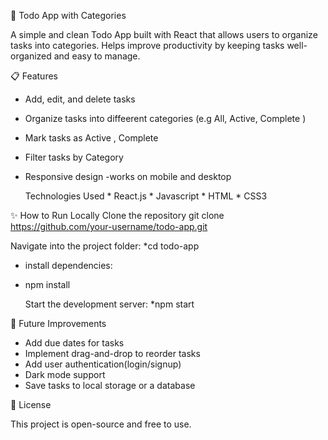 📝 Todo App with Categories

A simple and clean Todo App built with React that allows users to organize tasks into categories.
Helps improve productivity by keeping tasks well-organized and easy to manage.

📋 Features
  * Add, edit, and delete tasks
  * Organize tasks into diffeerent categories (e.g All, Active, Complete )
  * Mark tasks as Active , Complete
  * Filter tasks by Category
  * Responsive design -works on mobile and desktop

      Technologies Used
        * React.js
        * Javascript
        * HTML
        * CSS3

✨ How to Run Locally
  Clone the repository
git clone https://github.com/your-username/todo-app.git

Navigate into the project folder:
*cd todo-app
* install dependencies:
* npm install

  Start the development server:
  *npm start
  

🎯 Future Improvements

  * Add due dates for tasks
  * Implement drag-and-drop to reorder tasks
  * Add user authentication(login/signup)
  * Dark mode support
  * Save tasks to local storage or a database



📜 License

This project is open-source and free to use.
